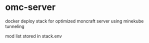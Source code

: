 # omc-server
docker deploy stack for optimized moncraft server using minekube tunneling

mod list stored in stack.env
